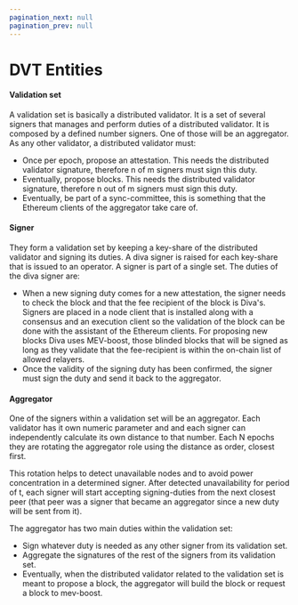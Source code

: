 ```yaml
---
pagination_next: null
pagination_prev: null
---
```

# DVT Entities 
#### Validation set

A validation set is basically a distributed validator. It is a set of several signers that manages and perform duties of a distributed validator. It is composed by a defined number signers. One of those will be an aggregator. As any other validator, a distributed validator must:

- Once per epoch, propose an attestation. This needs the distributed validator signature, therefore n of m signers must sign this duty.
- Eventually, propose blocks. This needs the distributed validator signature, therefore n out of m signers must sign this duty.
- Eventually, be part of a sync-committee, this is something that the Ethereum clients of the aggregator take care of.

#### Signer

They form a validation set by keeping a key-share of the distributed validator and signing its duties. A diva signer is raised for each key-share that is issued to an operator. A signer is part of a single set. The duties of the diva signer are:

- When a new signing duty comes for a new attestation, the signer needs to check the block and that the fee recipient of the block is Diva's. Signers are placed in a node client that is installed along with a consensus and an execution client so the validation of the block can be done with the assistant of the Ethereum clients. For proposing new blocks Diva uses MEV-boost, those blinded blocks that will be signed as long as they validate that the fee-recipient is within the on-chain list of allowed relayers.
- Once the validity of the signing duty has been confirmed, the signer must sign the duty and send it back to the aggregator.

#### Aggregator

One of the signers within a validation set will be an aggregator. Each validator has it own numeric parameter and and each signer can independently calculate its own distance to that number. Each N epochs they are rotating the aggregator role using the distance as order, closest first.

This rotation helps to detect unavailable nodes and to avoid power concentration in a determined signer. After detected unavailability for period of t, each signer will start accepting signing-duties from the next closest peer (that peer was a signer that became an aggregator since a new duty will be sent from it).

The aggregator has two main duties within the validation set:

- Sign whatever duty is needed as any other signer from its validation set.
- Aggregate the signatures of the rest of the signers from its validation set.
- Eventually, when the distributed validator related to the validation set is meant to propose a block, the aggregator will build the block or request a block to mev-boost.
